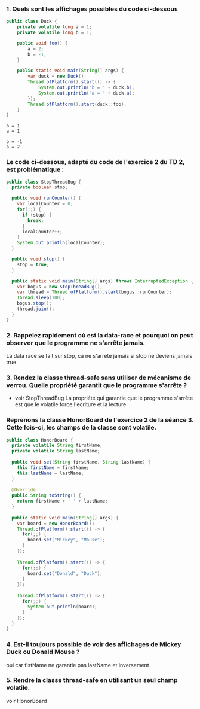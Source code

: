 ### 1. Quels sont les affichages possibles du code ci-dessous 

```java
public class Duck {
    private volatile long a = 1;
    private volatile long b = 1;

    public void foo() {
        a = 2;
        b = -1;
    }

    public static void main(String[] args) {
        var duck = new Duck();
        Thread.ofPlatform().start(() -> {
            System.out.println("b = " + duck.b);
            System.out.println("a = " + duck.a);
        });
        Thread.ofPlatform().start(duck::foo);
    }
} 
```

```
b = 1
a = 1

b = -1
a = 2
```


### Le code ci-dessous, adapté du code de l'exercice 2 du TD 2, est problématique :
```java
public class StopThreadBug {
  private boolean stop;

  public void runCounter() {
    var localCounter = 0;
    for(;;) {
      if (stop) {
        break;
      }
      localCounter++;
    }
    System.out.println(localCounter);
  }

  public void stop() {
    stop = true;
  }

  public static void main(String[] args) throws InterruptedException {
    var bogus = new StopThreadBug();
    var thread = Thread.ofPlatform().start(bogus::runCounter);
    Thread.sleep(100);
    bogus.stop();
    thread.join();
  }
}
```
### 2. Rappelez rapidement où est la data-race et pourquoi on peut observer que le programme ne s'arrête jamais.
La data race se fait sur stop, ca ne s'arrete jamais si stop ne deviens jamais true

### 3. Rendez la classe thread-safe sans utiliser de mécanisme de verrou. Quelle propriété garantit que le programme s'arrête ?
 - voir StopThreadBug
La propriété qui garantie que le programme s'arrête est que le volatile force l'ecriture et la lecture

### Reprenons la classe HonorBoard de l'exercice 2 de la séance 3. Cette fois-ci, les champs de la classe sont volatile.
```java
public class HonorBoard {
  private volatile String firstName;
  private volatile String lastName;
  
  public void set(String firstName, String lastName) {
    this.firstName = firstName;
    this.lastName = lastName;
  }
  
  @Override
  public String toString() {
    return firstName + ' ' + lastName;
  }
  
  public static void main(String[] args) {
    var board = new HonorBoard();
    Thread.ofPlatform().start(() -> {
      for(;;) {
        board.set("Mickey", "Mouse");
      }
    });
    
    Thread.ofPlatform().start(() -> {
      for(;;) {
        board.set("Donald", "Duck");
      }
    });
    
    Thread.ofPlatform().start(() -> {
      for(;;) {
        System.out.println(board);
      }
    });
  }
}
```

### 4. Est-il toujours possible de voir des affichages de Mickey Duck ou Donald Mouse ?
oui car fistName ne garantie pas lastName et inversement
### 5. Rendre la classe thread-safe en utilisant un seul champ volatile.
voir HonorBoard
